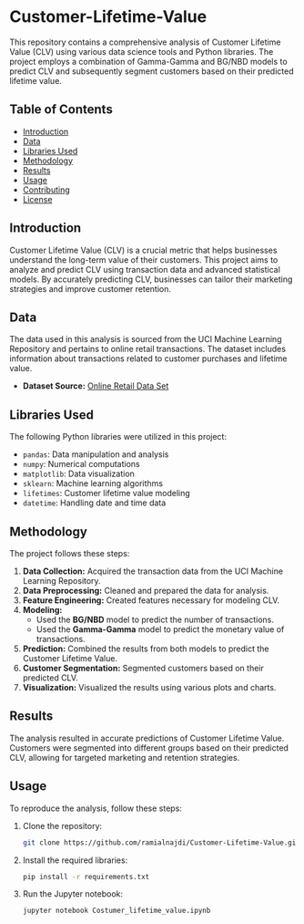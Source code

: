 # Customer-Lifetime-Value

This repository contains a comprehensive analysis of Customer Lifetime Value (CLV) using various data science tools and Python libraries. The project employs a combination of Gamma-Gamma and BG/NBD models to predict CLV and subsequently segment customers based on their predicted lifetime value.

## Table of Contents

- [Introduction](#introduction)
- [Data](#data)
- [Libraries Used](#libraries-used)
- [Methodology](#methodology)
- [Results](#results)
- [Usage](#usage)
- [Contributing](#contributing)
- [License](#license)

## Introduction

Customer Lifetime Value (CLV) is a crucial metric that helps businesses understand the long-term value of their customers. This project aims to analyze and predict CLV using transaction data and advanced statistical models. By accurately predicting CLV, businesses can tailor their marketing strategies and improve customer retention.

## Data

The data used in this analysis is sourced from the UCI Machine Learning Repository and pertains to online retail transactions. The dataset includes information about transactions related to customer purchases and lifetime value.

- **Dataset Source:** [Online Retail Data Set](https://archive.ics.uci.edu/dataset/352/online+retail)

## Libraries Used

The following Python libraries were utilized in this project:

- `pandas`: Data manipulation and analysis
- `numpy`: Numerical computations
- `matplotlib`: Data visualization
- `sklearn`: Machine learning algorithms
- `lifetimes`: Customer lifetime value modeling
- `datetime`: Handling date and time data

## Methodology

The project follows these steps:

1. **Data Collection:** Acquired the transaction data from the UCI Machine Learning Repository.
2. **Data Preprocessing:** Cleaned and prepared the data for analysis.
3. **Feature Engineering:** Created features necessary for modeling CLV.
4. **Modeling:**
   - Used the **BG/NBD** model to predict the number of transactions.
   - Used the **Gamma-Gamma** model to predict the monetary value of transactions.
5. **Prediction:** Combined the results from both models to predict the Customer Lifetime Value.
6. **Customer Segmentation:** Segmented customers based on their predicted CLV.
7. **Visualization:** Visualized the results using various plots and charts.

## Results

The analysis resulted in accurate predictions of Customer Lifetime Value. Customers were segmented into different groups based on their predicted CLV, allowing for targeted marketing and retention strategies.

## Usage

To reproduce the analysis, follow these steps:

1. Clone the repository:
    ```bash
    git clone https://github.com/ramialnajdi/Customer-Lifetime-Value.git
    ```
2. Install the required libraries:
    ```bash
    pip install -r requirements.txt
    ```
3. Run the Jupyter notebook:
    ```bash
    jupyter notebook Costumer_lifetime_value.ipynb
    ```


